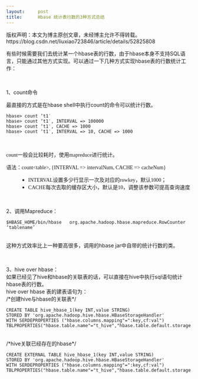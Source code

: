 ```yaml
---
layout:     post
title:      Hbase 统计表行数的3种方式总结
---
```

<div id="article_content" class="article_content clearfix csdn-tracking-statistics" data-pid="blog" data-mod="popu_307" data-dsm="post">
								<div class="article-copyright">
					版权声明：本文为博主原创文章，未经博主允许不得转载。					https://blog.csdn.net/liuxiao723846/article/details/52825808				</div>
								            <link rel="stylesheet" href="https://csdnimg.cn/release/phoenix/template/css/ck_htmledit_views-f76675cdea.css">
						<div class="htmledit_views" id="content_views">
                
<p>有些时候需要我们去统计某一个hbase表的行数，由于hbase本身不支持SQL语言，只能通过其他方式实现。可以通过一下几种方式实现hbase表的行数统计工作：</p>
<p><br></p>
1、count命令<br><p>最直接的方式是在hbase shell中执行count的命令可以统计行数。</p>
<p></p><pre><code class="language-html">hbase&gt; count ‘t1′  
hbase&gt; count ‘t1′, INTERVAL =&gt; 100000  
hbase&gt; count ‘t1′, CACHE =&gt; 1000  
hbase&gt; count ‘t1′, INTERVAL =&gt; 10, CACHE =&gt; 1000  </code></pre><br><p style="font-family:Calibri;font-size:10.5pt;">count一般会比较耗时，使用mapreduce进行统计。</p>
<p style="font-family:Calibri;font-size:10.5pt;">语法：count&lt;table&gt;, {INTERVAL =&gt; intervalNum, CACHE =&gt; cacheNum}</p>
<ul type="disc" style="margin-left:.375in;"><li style="vertical-align:middle;"><span style="font-family:Calibri;font-size:10.5pt;">INTERVAL设置多少行显示一次及对应的rowkey，默认1000；</span>
</li><li style="vertical-align:middle;"><span style="font-family:Calibri;font-size:10.5pt;">CACHE每次去取的缓存区大小，默认是10，调整该参数可提高查询速度</span></li></ul><p><br></p>
2、调用Mapreduce：
<p></p><pre><code class="language-html">$HBASE_HOME/bin/hbase   org.apache.hadoop.hbase.mapreduce.RowCounter ‘tablename’  </code></pre><br>
这种方式效率比上一种要高很多，调用的hbase jar中自带的统计行数的类。<br><p><br></p>
<p>3、hive over hbase：<br>
如果已经见了hive和hbase的关联表的话，可以直接在hive中执行sql语句统计hbase表的行数。<br>
hive over hbase 表的建表语句为：<br>
/*创建hive与hbase的关联表*/</p>
<p></p><pre><code class="language-html">CREATE TABLE hive_hbase_1(key INT,value STRING)  
STORED BY 'org.apache.hadoop.hive.hbase.HBaseStorageHandler'  
WITH SERDEPROPERTIES ("hbase.columns.mapping"=":key,cf:val")  
TBLPROPERTIES("hbase.table.name"="t_hive","hbase.table.default.storage.type"="binary");  </code></pre><br>
/*hive关联已经存在的hbase*/<br><p></p><pre><code class="language-html">CREATE EXTERNAL TABLE hive_hbase_1(key INT,value STRING)  
STORED BY 'org.apache.hadoop.hive.hbase.HBaseStorageHandler'  
WITH SERDEPROPERTIES ("hbase.columns.mapping"=":key,cf:val")  
TBLPROPERTIES("hbase.table.name"="t_hive","hbase.table.default.storage.type"="binary");</code></pre><br><br>            </div>
                </div>